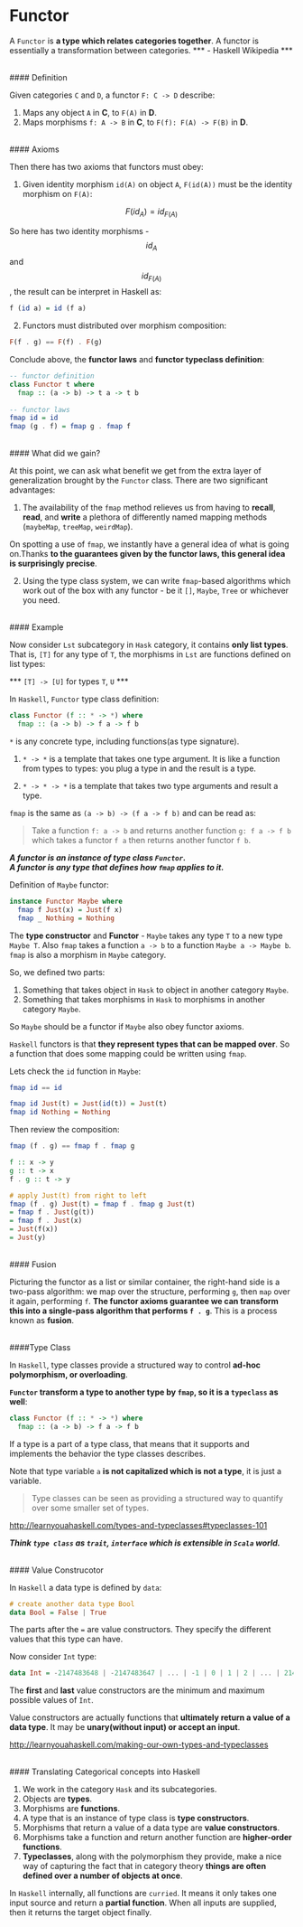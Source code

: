 # Functor

A `Functor` is **a type which relates categories together**. A functor is essentially a transformation between categories. *** - Haskell Wikipedia ***

<br/>
#### Definition

Given categories `C` and `D`, a functor `F: C -> D` describe:

1. Maps any object `A` in **C**, to `F(A)` in **D**.
2. Maps morphisms `f: A -> B` in **C**, to `F(f): F(A) -> F(B)` in **D**.

<br/>
#### Axioms

Then there has two axioms that functors must obey:

1. Given identity morphism `id(A)` on object `A`, `F(id(A))` must be the identity morphism on `F(A)`:

 $$F(id_{A})=id_{{F(A)}}$$

  So here has two identity morphisms - $$id_{A}$$ and $$id_{F(A)}$$, the result can be interpret in Haskell as:
  
  ```haskell
  f (id a) = id (f a)
  ```

2. Functors must distributed over morphism composition:

  ```haskell
  F(f . g) == F(f) . F(g)
  ```

Conclude above, the **functor laws** and **functor typeclass definition**:

```haskell
-- functor definition
class Functor t where
  fmap :: (a -> b) -> t a -> t b
  
-- functor laws
fmap id = id
fmap (g . f) = fmap g . fmap f
```

<br>
#### What did we gain?

At this point, we can ask what benefit we get from the extra layer of generalization brought by the `Functor` class. There are two significant advantages:

1. The availability of the `fmap` method relieves us from having to **recall**, **read**, and **write** a plethora of differently named mapping methods (`maybeMap`, `treeMap`, `weirdMap`). 

  On spotting a use of `fmap`, we instantly have a general idea of what is going on.Thanks **to the guarantees given by the functor laws, this general idea is surprisingly precise**. 

2. Using the type class system, we can write `fmap`-based algorithms which work out of the box with any functor - be it `[]`, `Maybe`, `Tree` or whichever you need.

<br/>
#### Example

Now consider `Lst` subcategory in `Hask` category, it contains **only list types**. That is, `[T]` for any type of `T`, the morphisms in `Lst` are functions defined on list types:

*** `[T] -> [U]` for types `T`, `U` ***

In `Haskell`, `Functor` type class definition:

```haskell
class Functor (f :: * -> *) where
  fmap :: (a -> b) -> f a -> f b
```


`*` is any concrete type, including functions(as type signature). 

1. `* -> *` is a template that takes one type argument. It is like a function from types to types: you plug a type in and the result is a type.

2. `* -> * -> *` is a template that takes two type arguments and result a type.

`fmap` is the same as `(a -> b) -> (f a -> f b)` and can be read as: 

> Take a function `f: a -> b` and returns another function `g: f a -> f b` which takes a functor `f a` then returns another functor `f b`. 

***A functor is an instance of type class `Functor`.   
A functor is any type that defines how `fmap` applies to it.***

Definition of `Maybe` functor:

```haskell
instance Functor Maybe where
  fmap f Just(x) = Just(f x)
  fmap _ Nothing = Nothing
```

The **type constructor** and **Functor** - `Maybe` takes any type `T` to a new type `Maybe T`. Also `fmap` takes a function `a -> b` to a function `Maybe a -> Maybe b`. `fmap` is also a morphism in `Maybe` category. 

So, we defined two parts:

1. Something that takes object in `Hask` to object in another category `Maybe`.
2. Something that takes morphisms in `Hask` to morphisms in another category `Maybe`.

So `Maybe` should be a functor if `Maybe` also obey functor axioms.

`Haskell` functors is that **they represent types that can be mapped over**. So a function that does some mapping could be written using `fmap`.

Lets check the `id` function in `Maybe`:

```haskell
fmap id == id

fmap id Just(t) = Just(id(t)) = Just(t)
fmap id Nothing = Nothing
```

Then review the composition:

```haskell
fmap (f . g) == fmap f . fmap g

f :: x -> y
g :: t -> x
f . g :: t -> y 

# apply Just(t) from right to left
fmap (f . g) Just(t) = fmap f . fmap g Just(t)
= fmap f . Just(g(t))
= fmap f . Just(x)
= Just(f(x))
= Just(y)
```

<br/>
#### Fusion

Picturing the functor as a list or similar container, the right-hand side is a two-pass algorithm: we map over the structure, performing `g`, then `map` over it again, performing `f`. **The functor axioms guarantee we can transform this into a single-pass algorithm that performs `f . g`**. This is a process known as **fusion**.

<br>
####Type Class

In `Haskell`, type classes provide a structured way to control **ad-hoc polymorphism, or overloading**.

**`Functor` transform a type to another type by `fmap`, so it is a `typeclass` as well**:

```haskell
class Functor (f :: * -> *) where
  fmap :: (a -> b) -> f a -> f b
```

If a type is a part of a type class, that means that it supports and implements the behavior the type classes describes.

Note that type variable `a` **is not capitalized which is not a type**, it is just a variable.

> Type classes can be seen as providing a structured way to quantify over some smaller set of types.

http://learnyouahaskell.com/types-and-typeclasses#typeclasses-101

***Think `type class` as `trait`, `interface` which is extensible in `Scala` world.***

<br/>
#### Value Construcotor

In `Haskell` a data type is defined by `data`:

```haskell
# create another data type Bool
data Bool = False | True
```

The parts after the `=` are value constructors. They specify the different values that this type can have. 

Now consider `Int` type:

```haskell
data Int = -2147483648 | -2147483647 | ... | -1 | 0 | 1 | 2 | ... | 2147483647  
```

The **first** and **last** value constructors are the minimum and maximum possible values of `Int`.

Value constructors are actually functions that **ultimately return a value of a data type**. It may be **unary(without input) or accept an input**.

http://learnyouahaskell.com/making-our-own-types-and-typeclasses



<br/>
#### Translating Categorical concepts into Haskell

1. We work in the category `Hask` and its subcategories.
2. Objects are **types**.
4. Morphisms are **functions**.
5. A type that is an instance of type class is **type constructors**.
6. Morphisms that return a value of a data type are **value constructors**.
7. Morphisms take a function and return another function are **higher-order functions**.
8. **Typeclasses**, along with the polymorphism they provide, make a nice way of capturing the fact that in category theory **things are often defined over a number of objects at once**.

In `Haskell` internally, all functions are `curried`. It means it only takes one input source and return a **partial function**. When all inputs are supplied, then it returns the target object finally.